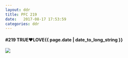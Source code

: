 ```yaml
---
layout: ddr
title: PFC 219
date:   2017-08-17 17:53:59
categories: ddr
---
```


#### **#219** TRUE♥LOVE<span class="pull-right">{{ page.date | date_to_long_string }}</span>
![](/images/pfc/219_TRUE♥LOVE.jpg)
